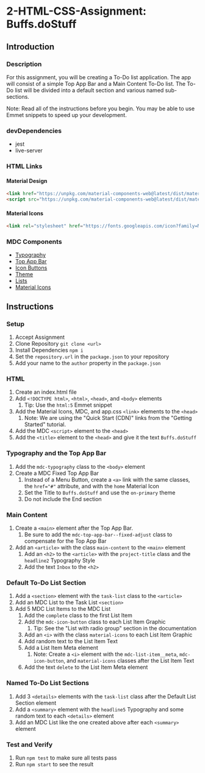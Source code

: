 # 2-HTML-CSS-Assignment: Buffs.doStuff

## Introduction

### Description

For this assignment, you will be creating a To-Do list application. The app will consist of a simple Top App Bar and a Main Content To-Do list. The To-Do list will be divided into a default section and various named sub-sections.

Note: Read all of the instructions before you begin. You may be able to use Emmet snippets to speed up your development.

### devDependencies

* jest
* live-server

### HTML Links

#### Material Design

```HTML
<link href="https://unpkg.com/material-components-web@latest/dist/material-components-web.min.css" rel="stylesheet">
<script src="https://unpkg.com/material-components-web@latest/dist/material-components-web.min.js"></script>
```

#### Material Icons

```HTML
<link rel="stylesheet" href="https://fonts.googleapis.com/icon?family=Material+Icons">
```

### MDC Components
* [Typography](https://material.io/develop/web/docs/typography)
* [Top App Bar](https://material.io/develop/web/components/app-bars-top)
* [Icon Buttons](https://material.io/develop/web/components/buttons/icon-buttons)
* [Theme](https://material.io/develop/web/theming/color)
* [Lists](https://material.io/develop/web/components/lists)
* [Material Icons](https://material.io/resources/icons/?style=baseline)

## Instructions

### Setup
1. Accept Assignment
2. Clone Repository `git clone <url>`
3. Install Dependencies `npm i`
4. Set the `repository.url` in the `package.json` to your repository
5. Add your name to the `author` property in the `package.json`

### HTML <head>
1. Create an index.html file
2. Add `<!DOCTYPE html>`, `<html>`, `<head>`, and `<body>` elements
   1. Tip: Use the `html:5` Emmet snippet
3. Add the Material Icons, MDC, and app.css `<link>` elements to the `<head>`
   1. Note: We are using the "Quick Start (CDN)" links from the "Getting Started" tutorial. 
4. Add the MDC `<script>` element to the `<head>`
5. Add the `<title>` element to the `<head>` and give it the text `Buffs.doStuff`

### Typography and the Top App Bar
1. Add the `mdc-typography` class to the `<body>` element
2. Create a MDC Fixed Top App Bar
   1. Instead of a Menu Button, create a `<a>` link with the same classes, the `href="#"` attribute, and with the `home` Material Icon
   2. Set the Title to `Buffs.doStuff` and use the `on-primary` theme
   3. Do not include the End section

### Main Content
1. Create a `<main>` element after the Top App Bar.
   1. Be sure to add the `mdc-top-app-bar--fixed-adjust` class to compensate for the Top App Bar
2. Add an `<article>` with the class `main-content` to the `<main>` element
   1. Add an `<h2>` to the `<article>` with the `project-title` class and the `headline2` Typography Style
   2. Add the text `Inbox` to the `<h2>`

### Default To-Do List Section
1. Add a `<section>` element with the `task-list` class to the `<article>`
2. Add an MDC List to the Task List `<section>`
3. Add 5 MDC List Items to the MDC List
    1. Add the `complete` class to the first List Item
    2. Add the `mdc-icon-button` class to each List Item Graphic
        1. Tip: See the "List with radio group" section in the documentation
    3. Add an `<i>` with the class `material-icons` to each List Item Graphic
    4. Add random text to the List Item Text
    5. Add a List Item Meta element
        1. Note: Create a `<i>` element with the `mdc-list-item__meta`, `mdc-icon-button`, and `material-icons` classes after the List Item Text
    6. Add the text `delete` to the List Item Meta element

### Named To-Do List Sections
1. Add 3 `<details>` elements with the `task-list` class after the Default List Section element
2. Add a `<summary>` element with the `headline5` Typography and some random text to each `<details>` element
3. Add an MDC List like the one created above after each `<summary>` element

### Test and Verify
1. Run `npm test` to make sure all tests pass
2. Run `npm start` to see the result